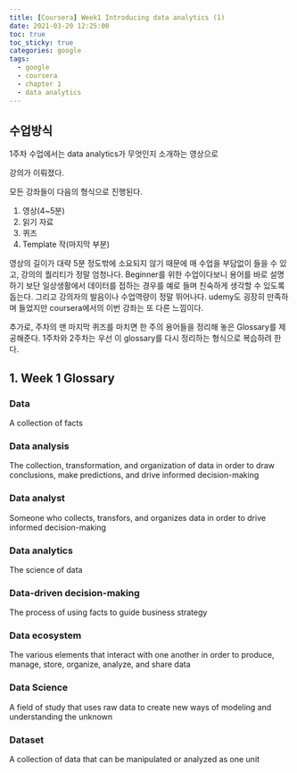 ```yaml
---
title: [Coursera] Week1 Introducing data analytics (1)
date: 2021-03-20 12:25:00
toc: true
toc_sticky: true
categories: google
tags:
  - google
  - coursera
  - chapter 1
  - data analytics
---
```



## 수업방식

1주차 수업에서는 data analytics가 무엇인지 소개하는 영상으로

강의가 이뤄졌다.

모든 강좌들이 다음의 형식으로 진행된다.

1. 영상(4~5분)
2. 읽기 자료
3. 퀴즈
4. Template 작(마지막 부분)

영상의 길이가 대략 5분 정도밖에 소요되지 않기 때문에 매 수업을
부담없이 들을 수 있고, 강의의 퀄리티가 정말 엄청나다.
Beginner를 위한 수업이다보니 용어를 바로 설명하기 보단
일상생활에서 데이터를 접하는 경우를 예로 들며 친숙하게 생각할 수 있도록 돕는다. 그리고 강의자의 발음이나 수업역량이 정말 뛰어나다.
udemy도 굉장히 만족하며 들었지만 coursera에서의 이번 강좌는
또 다른 느낌이다.

추가로, 주차의 맨 마지막 퀴즈를 마치면 한 주의 용어들을 정리해 놓은 Glossary를 제공해준다.
1주차와 2주차는 우선 이 glossary를 다시
정리하는 형식으로 복습하려 한다.

## 1. Week 1 Glossary

### Data
A collection of facts

### Data analysis
The collection, transformation, and organization of data in order to draw conclusions, make predictions, and drive informed decision-making

### Data analyst
Someone who collects, transfors, and organizes data in order to drive informed decision-making

### Data analytics
The science of data

### Data-driven decision-making
The process of using facts to guide business strategy

### Data ecosystem
The various elements that interact with one another in order to produce, manage, store, organize, analyze, and share data

### Data Science
A field of study that uses raw data to create new ways of modeling and understanding the unknown

### Dataset
A collection of data that can be manipulated or analyzed as one unit
